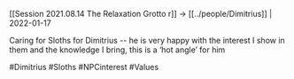 [[Session 2021.08.14 The Relaxation Grotto r]] -> [[../people/Dimitrius]] | 2022-01-17


Caring for Sloths for Dimitrius -- he is very happy with the interest I show in them and the knowledge I bring, this is a ‘hot angle’ for him

#Dimitrius #Sloths #NPCinterest #Values 